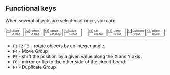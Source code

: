 ## Functional keys

When several objects are selected at once, you can:

![Functional keys (footprint editor)](pictures/fp_group.png)

- `F1` `F2` `F3` - rotate objects by an integer angle.
- `F4` - Move Group
- `F5` - shift the position by a given value along the X and Y axis.
- `F6` - mirror or flip to the other side of the circuit board.
- `F7` - Duplicate Group

